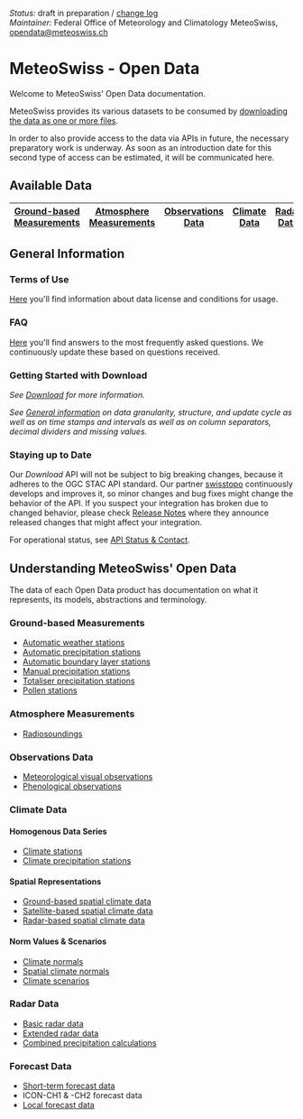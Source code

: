 *Status:* draft in preparation / [change log](https://github.com/MeteoSwiss/opendata/commits/main) <br>
*Maintainer:* Federal Office of Meteorology and Climatology MeteoSwiss, [opendata@meteoswiss.ch](mailto:opendata@meteoswiss.ch)

<!-- [![GitHub commit](https://img.shields.io/github/last-commit/MeteoSwiss/opendata)](https://github.com/MeteoSwiss/opendata/commits/master) -->

<!-- [Auf Deutschj](#meteoschweiz-open-data) | [En français](#meteosuisse-open-data) | [In italiano](#meteosvizzera-open-data) -->

# MeteoSwiss - Open Data

Welcome to MeteoSwiss' Open Data documentation.

MeteoSwiss provides its various datasets to be consumed by [downloading the data as one or more files](https://github.com/MeteoSwiss/opendata/tree/main?tab=readme-ov-file#getting-started-with-download). 

In order to also provide access to the data via APIs in future, the necessary preparatory work is underway. As soon as an introduction date for this second type of access can be estimated, it will be communicated here.

## Available Data
| [Ground-based Measurements](https://github.com/MeteoSwiss/opendata/tree/main?tab=readme-ov-file#ground-based-measurements) | [Atmosphere Measurements](https://github.com/MeteoSwiss/opendata/tree/main?tab=readme-ov-file#atmosphere-measurements) | [Observations Data](https://github.com/MeteoSwiss/opendata/tree/main?tab=readme-ov-file#observations-data) | [Climate Data](https://github.com/MeteoSwiss/opendata/tree/main?tab=readme-ov-file#climate-data) | [Radar Data](https://github.com/MeteoSwiss/opendata/tree/main?tab=readme-ov-file#radar-data) | [Forecast Data](https://github.com/MeteoSwiss/opendata/tree/main?tab=readme-ov-file#forecast-data) |
|-----|-----|-----|-----|-----|-----|

## General Information

### Terms of Use
[Here](...) you'll find information about data license and conditions for usage.
<!-- cf. https://opendatadocs.dmi.govcloud.dk/Terms_of_Use -->

### FAQ
[Here](...) you'll find answers to the most frequently asked questions. We continuously update these based on questions received.
<!-- cf. https://opendatadocs.dmi.govcloud.dk/FAQ) -->

### Getting Started with Download
<!-- As stated above, you will need your API key in order to download the data as one or more files. --> 
*See [Download](..) for more information.*

*See [General information](..) on data granularity, structure, and update cycle as well as on time stamps and intervals as well as on column separators, decimal dividers and missing values.*

### Staying up to Date
Our *Download* API will not be subject to big breaking changes, because it adheres to the OGC STAC API standard. Our partner [swisstopo](..) continuously develops and improves it, so minor changes and bug fixes might change the behavior of the API. If you suspect your integration has broken due to changed behavior, please check [Release Notes](..) where they announce released changes that might affect your integration.

For operational status, see [API Status & Contact](..).

## Understanding MeteoSwiss' Open Data
The data of each Open Data product has documentation on what it represents, its models, abstractions and terminology. <!-- These can be found under Data in the left menu. --> 

<!-- For reference, here are the direct links: --> 

### Ground-based Measurements
- [Automatic weather stations](https://github.com/MeteoSwiss/ogd-smn/tree/main?tab=readme-ov-file#readme)
- [Automatic precipitation stations](https://github.com/MeteoSwiss/ogd-smn-precip/tree/main?tab=readme-ov-file#readme)
- [Automatic boundary layer stations](https://github.com/MeteoSwiss/ogd-smn-tower/tree/main?tab=readme-ov-file#readme)
- [Manual precipitation stations](https://github.com/MeteoSwiss/ogd-nime/tree/main?tab=readme-ov-file#readme)
- [Totaliser precipitation stations](https://github.com/MeteoSwiss/ogd-tot/tree/main?tab=readme-ov-file#readme)
- [Pollen stations](https://github.com/MeteoSwiss/ogd-pollen/tree/main?tab=readme-ov-file#readme)

### Atmosphere Measurements
- [Radiosoundings](https://github.com/MeteoSwiss/ogd-radiosounding/tree/main?tab=readme-ov-file#readme)

### Observations Data
- [Meteorological visual observations](https://github.com/MeteoSwiss/ogd-obs/tree/main?tab=readme-ov-file#readme)
- [Phenological observations](https://github.com/MeteoSwiss/ogd-phenology/tree/main?tab=readme-ov-file#readme)

### Climate Data
#### Homogenous Data Series
- [Climate stations](https://github.com/MeteoSwiss/ogd-nbcn/tree/main?tab=readme-ov-file#readme)
- [Climate precipitation stations](https://github.com/MeteoSwiss/ogd-nbcn-precip/tree/main?tab=readme-ov-file#readme)
#### Spatial Representations
- [Ground-based spatial climate data](https://github.com/MeteoSwiss/ogd-surface-derived-grid/tree/main?tab=readme-ov-file#readme)
- [Satellite-based spatial climate data](https://github.com/MeteoSwiss/ogd-satellite-derived-grid/tree/main?tab=readme-ov-file#readme)
- [Radar-based spatial climate data](https://github.com/MeteoSwiss/ogd-radar-derived-grid/tree/main?tab=readme-ov-file#readme)
#### Norm Values & Scenarios
- [Climate normals](https://github.com/MeteoSwiss/ogd-climate-normals/tree/main?tab=readme-ov-file#readme)
- [Spatial climate normals](https://github.com/MeteoSwiss/ogd-climate-normals-grid/tree/main?tab=readme-ov-file#readme)
- [Climate scenarios](https://github.com/MeteoSwiss/ogd-climate-scenarios/tree/main?tab=readme-ov-file#readme)

### Radar Data
- [Basic radar data](https://github.com/MeteoSwiss/ogd-basic-radar/tree/main?tab=readme-ov-file#readme)
- [Extended radar data](https://github.com/MeteoSwiss/ogd-advanced-radar/tree/main?tab=readme-ov-file#readme)
- [Combined precipitation calculations](https://github.com/MeteoSwiss/ogd-combiprecip/tree/main?tab=readme-ov-file#readme)

### Forecast Data
- [Short-term forecast data](https://github.com/MeteoSwiss/ogd-nowcasting/tree/main?tab=readme-ov-file#readme)
- ICON-CH1 & -CH2 forecast data
- [Local forecast data](https://github.com/MeteoSwiss/ogd-local-forecasting/tree/main?tab=readme-ov-file#readme)
